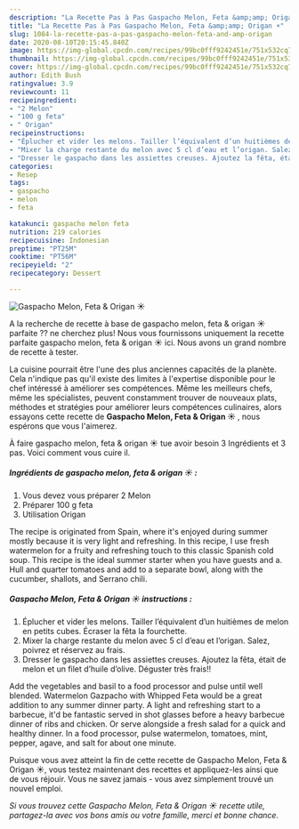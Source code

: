 ```yaml
---
description: "La Recette Pas à Pas Gaspacho Melon, Feta &amp;amp; Origan ☀️"
title: "La Recette Pas à Pas Gaspacho Melon, Feta &amp;amp; Origan ☀️"
slug: 1084-la-recette-pas-a-pas-gaspacho-melon-feta-and-amp-origan
date: 2020-08-10T20:15:45.840Z
image: https://img-global.cpcdn.com/recipes/99bc0fff9242451e/751x532cq70/gaspacho-melon-feta-origan-☀️-photo-principale-de-la-recette.jpg
thumbnail: https://img-global.cpcdn.com/recipes/99bc0fff9242451e/751x532cq70/gaspacho-melon-feta-origan-☀️-photo-principale-de-la-recette.jpg
cover: https://img-global.cpcdn.com/recipes/99bc0fff9242451e/751x532cq70/gaspacho-melon-feta-origan-☀️-photo-principale-de-la-recette.jpg
author: Edith Bush
ratingvalue: 3.9
reviewcount: 11
recipeingredient:
- "2 Melon"
- "100 g feta"
- " Origan"
recipeinstructions:
- "Éplucher et vider les melons. Tailler l’équivalent d’un huitièmes de melon en petits cubes. Écraser la fêta la fourchette."
- "Mixer la charge restante du melon avec 5 cl d’eau et l’origan. Salez, poivrez et réservez au frais."
- "Dresser le gaspacho dans les assiettes creuses. Ajoutez la fêta, était de melon et un filet d’huile d’olive. Déguster très frais!!"
categories:
- Resep
tags:
- gaspacho
- melon
- feta

katakunci: gaspacho melon feta 
nutrition: 219 calories
recipecuisine: Indonesian
preptime: "PT25M"
cooktime: "PT56M"
recipeyield: "2"
recipecategory: Dessert

---
```



![Gaspacho Melon, Feta &amp; Origan ☀️](https://img-global.cpcdn.com/recipes/99bc0fff9242451e/751x532cq70/gaspacho-melon-feta-origan-☀️-photo-principale-de-la-recette.jpg)

A la recherche de recette à base de gaspacho melon, feta &amp; origan ☀️ parfaite ?? ne cherchez plus! Nous vous fournissons uniquement la recette parfaite gaspacho melon, feta &amp; origan ☀️ ici. Nous avons un grand nombre de recette à tester.

La cuisine pourrait être l'une des plus anciennes capacités de la planète. Cela n'indique pas qu'il existe des limites à l'expertise disponible pour le chef intéressé à améliorer ses compétences. Même les meilleurs chefs, même les spécialistes, peuvent constamment trouver de nouveaux plats, méthodes et stratégies pour améliorer leurs compétences culinaires, alors essayons cette recette de <strong> Gaspacho Melon, Feta &amp; Origan ☀️ </strong>, nous espérons que vous l'aimerez.

<!--inarticleads1-->

À faire gaspacho melon, feta &amp; origan ☀️ tue avoir besoin 3 Ingrédients et 3 pas. Voici comment vous cuire il.

##### Ingrédients de gaspacho melon, feta &amp; origan ☀️ :

1. Vous devez vous préparer 2 Melon
1. Préparer 100 g feta
1. Utilisation  Origan


The recipe is originated from Spain, where it&#39;s enjoyed during summer mostly because it is very light and refreshing. In this recipe, I use fresh watermelon for a fruity and refreshing touch to this classic Spanish cold soup. This recipe is the ideal summer starter when you have guests and a. Hull and quarter tomatoes and add to a separate bowl, along with the cucumber, shallots, and Serrano chili. 

<!--inarticleads2-->

##### Gaspacho Melon, Feta &amp; Origan ☀️ instructions :

1. Éplucher et vider les melons. Tailler l’équivalent d’un huitièmes de melon en petits cubes. Écraser la fêta la fourchette.
1. Mixer la charge restante du melon avec 5 cl d’eau et l’origan. Salez, poivrez et réservez au frais.
1. Dresser le gaspacho dans les assiettes creuses. Ajoutez la fêta, était de melon et un filet d’huile d’olive. Déguster très frais!!


Add the vegetables and basil to a food processor and pulse until well blended. Watermelon Gazpacho with Whipped Feta would be a great addition to any summer dinner party. A light and refreshing start to a barbecue, it&#39;d be fantastic served in shot glasses before a heavy barbecue dinner of ribs and chicken. Or serve alongside a fresh salad for a quick and healthy dinner. In a food processor, pulse watermelon, tomatoes, mint, pepper, agave, and salt for about one minute. 

<!--inarticleads1-->

<p>
Puisque vous avez atteint la fin de cette recette de Gaspacho Melon, Feta &amp; Origan ☀️, vous testez maintenant des recettes et appliquez-les ainsi que de vous réjouir. Vous ne savez jamais - vous avez simplement trouvé un nouvel emploi.
</p>

<p>
<i>Si vous trouvez cette Gaspacho Melon, Feta &amp; Origan ☀️ recette utile, partagez-la avec vos bons amis ou votre famille, merci et bonne chance.</i>
</p>
